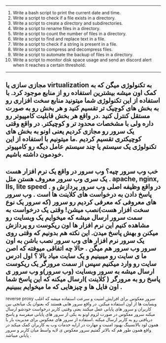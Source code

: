 -------------------------------------------------------------------------------------------------
1. Write a bash script to print the current date and time.
2. Write a script to check if a file exists in a directory.
3. Write a script to create a directory and subdirectories.
4. Write a script to rename files in a directory.
5. Write a script to count the number of files in a directory.
6. Write a script to find and replace text in a file.
7. Write a script to check if a string is present in a file.
8. Write a script to compress and decompress files.
9. Write a script to automate the backup of files in a directory.
10. Write a script to monitor disk space usage and send an discord alert when it reaches a certain threshold.
---------------------------------------------------------------------------------------------------------------------------------------
مجازی سازی یا virtualization به تکنولوژی میگن که به کمک اون میشه بیشترین استفاده رو از منابع موجود کرد. با استفاده از این تکنولوژی شما میتونید منابع سخت افزاری رو به بخش های کوچیک تر تقسیم کنید و هر بخش رو به صورت مستقل کنترل کنید .در واقع هر بخش قابلیت کامپیوتر رو داره ولی با مشخصات محدود تر و کوچیکتر. در واقع وقتی یک سرور رو مجازی کردیم یعنی اونو به بخش های کوچیکتری تقسیم کردیم .ما میتونیم با استفاده از این تکنولوژی یک سیستم یا چند سیستم عامل دیگه رو کامپیوتر خودمون داشته باشیم. 
-------------------------------------------------------------------------------------------------
خب وب سرور چیه؟‌ وب سرور در واقع یک نرم افزار هست . یک سری وب سرور معروف هستن مثل apache, nginx, lls, lite speed . در واقع وظیفه اصلی وب سرور پردازش و پاسخ دادن به درخواست های کلاینت ها است . وب سرور های معروفی که معرفی کردیم رو سرور (‌که سرور یک نوع سخت افزار هست)‌نصب میشن! وقتی یک درخواست به سمت سرور ارسال میشه که میخوایم یک وبسایت رو مشاهده کنیم این نرم افزار ها اون ریکوست رو پردازش میکنن و بهش پاسخ میدن. این نکته هم بدونیم که وقتی روی یک سرور نرم افزار های وب سرور نصب باشن به اون سرور وب سرور هم میگن . حالا چه اتفاقی میوفته که اصن ما ی سایت رو میبینیم و یک سایت میاد بالا ؟‌ اول ادرس سایت رو وارد میکنیم سپس از سمت مرورگر یک ریکوست ارسال میشه به سرور وبسایت (وب سرور)‌و وب سرور ی پاسخ رو به مرورگر ( کلاینت )‌ارسال میکنه که این پاسخ شما اون فایل ها و چیزهایی که ما میخوایم بببینیم .
---------------------------------------------------------------------------------------------------------------------------------
reverse proxy
سرور معکوس برای افزایش امنیت و سرعت استفاده میشه که اغلب وبسایت ها از اون استفاده میکنن. در واقع سرور هایی هستند که بعنوان یک میانجی بین کاربران و سرور های پایانی عمل میکنند یعنی وقتیی کاربر درخواست خودشو ارسال میکنه سرور معکوس در صورت لزوم اونو به یکی از سرور های پایانی میفرسه و پاسخ دریافتی رو به کاربر ارسال میکنه .استفاده از سرور های معکوس برای مدیریت بار یا همون لود بالانسینگ بهبود امنیت و مهارت در ارایه خدمات وب به کاربران کمک میکند در واقع همون طور هم که بالاتر گفتیم سرور معکوس ی لایه واسط میان کاربر و سرور پایانی میباشد .




